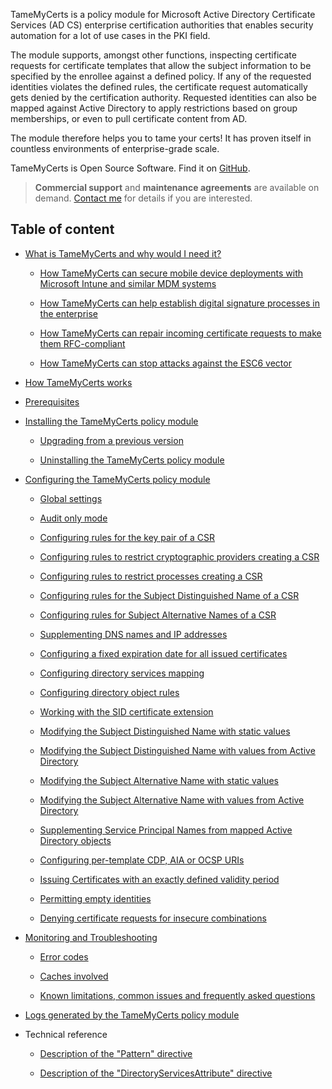 TameMyCerts is a policy module for Microsoft Active Directory Certificate Services (AD CS) enterprise certification authorities that enables security automation for a lot of use cases in the PKI field.

The module supports, amongst other functions, inspecting certificate requests for certificate templates that allow the subject information to be specified by the enrollee against a defined policy. If any of the requested identities violates the defined rules, the certificate request automatically gets denied by the certification authority. Requested identities can also be mapped against Active Directory to apply restrictions based on group memberships, or even to pull certificate content from AD.

The module therefore helps you to tame your certs! It has proven itself in countless environments of enterprise-grade scale.

TameMyCerts is Open Source Software. Find it on [GitHub](https://github.com/Sleepw4lker/TameMyCerts).

> **Commercial support** and **maintenance agreements** are available on demand. [Contact me](https://www.gradenegger.eu/en/imprint/) for details if you are interested.

## Table of content

- [What is TameMyCerts and why would I need it?](#why)

    - [How TameMyCerts can secure mobile device deployments with Microsoft Intune and similar MDM systems](#uc-dsmapping)

    - [How TameMyCerts can help establish digital signature processes in the enterprise](#uc-subjectdn)

    - [How TameMyCerts can repair incoming certificate requests to make them RFC-compliant](#uc-supplement-dns)

    - [How TameMyCerts can stop attacks against the ESC6 vector](#uc-esc6)

- [How TameMyCerts works](#how-it-works)

- [Prerequisites](#prerequisites)

- [Installing the TameMyCerts policy module](#installing)

    - [Upgrading from a previous version](#upgrading)

    - [Uninstalling the TameMyCerts policy module](#uninstalling)

- [Configuring the TameMyCerts policy module](#configuring)

    - [Global settings](#global-settings)

    - [Audit only mode](#audit-only-mode)

    - [Configuring rules for the key pair of a CSR](#key-rules)

    - [Configuring rules to restrict cryptographic providers creating a CSR](#csp-rules)

    - [Configuring rules to restrict processes creating a CSR](#process-rules)

    - [Configuring rules for the Subject Distinguished Name of a CSR](#subject-rules)

    - [Configuring rules for Subject Alternative Names of a CSR](#san-rules)

    - [Supplementing DNS names and IP addresses](#supplement-dns-names)

    - [Configuring a fixed expiration date for all issued certificates](#enddate)

    - [Configuring directory services mapping](#ds-mapping)

    - [Configuring directory object rules](#ds-object-rules)

    - [Working with the SID certificate extension](#sid-extension)

    - [Modifying the Subject Distinguished Name with static values](#modify-subject-dn-static)

    - [Modifying the Subject Distinguished Name with values from Active Directory](#modify-subject-dn)

    - [Modifying the Subject Alternative Name with static values](#modify-san-static)

    - [Modifying the Subject Alternative Name with values from Active Directory](#modify-san)

    - [Supplementing Service Principal Names from mapped Active Directory objects](#supplement-spns)

    - [Configuring per-template CDP, AIA or OCSP URIs](#cdp-aia-ocsp)

    - [Issuing Certificates with an exactly defined validity period](#startdate)

    - [Permitting empty identities](#empty-identities)

    - [Denying certificate requests for insecure combinations](#deny-insecure-flags)

- [Monitoring and Troubleshooting](#troubleshooting)

    - [Error codes](#error-codes)

    - [Caches involved](#caches)

    - [Known limitations, common issues and frequently asked questions](#limitations)

- [Logs generated by the TameMyCerts policy module](#logs)

- Technical reference

    - [Description of the "Pattern" directive](#pattern)

    - [Description of the "DirectoryServicesAttribute" directive](#ds-attribute)